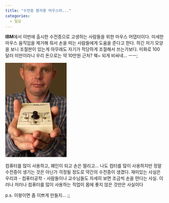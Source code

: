 ```yaml
---
title: "수전증 환자용 마우스라..."
categories:
  - 일상
---
```


**IBM**에서 이번에 출시한 수전증으로 고생하는 사람들을 위한 마우스 어댑터이다. 미세한 마우스 움직임을 제거해 줘서 손을 떠는 사람들에게 도움을 준다고 한다. 하긴 저기 모양을 보니 조절판이 있는게 아무래도 자기가 적당하게 조절해서 쓰는가보다. 미화로 100달러 미만이라니 우리 돈으로는 약 10만원 근처? 웩~ 되게 비싸네... ㅡㅡ;  

![](/assets/images/posts/2005/03/gk200000000071.jpg)
  
컴퓨터를 많이 사용하고, 폐인이 되고 손은 떨리고... 나도 컴터를 많이 사용하지만 정말 수전증이 생기는 것은 아닌가 걱정될 정도로 약간의 수전증이 생겼다. 재미있는 사실은 우리과 - 컴퓨터공학 - 사람들이나 교수님들도 자세히 보면 조금씩 손을 떤다는 사실. 이러나 저러나 컴퓨터를 많이 사용하는 직업이 몸에 좋지 않은 것만은 사실이다  
  
p.s. 이왕이면 좀 이쁘게 만들지... ;;
